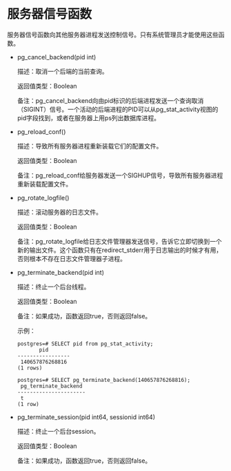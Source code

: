 # 服务器信号函数<a name="ZH-CN_TOPIC_0242370455"></a>

服务器信号函数向其他服务器进程发送控制信号。只有系统管理员才能使用这些函数。

-   pg\_cancel\_backend\(pid int\)

    描述：取消一个后端的当前查询。

    返回值类型：Boolean

    备注：pg\_cancel\_backend向由pid标识的后端进程发送一个查询取消（SIGINT）信号。一个活动的后端进程的PID可以从pg\_stat\_activity视图的pid字段找到，或者在服务器上用ps列出数据库进程。

-   pg\_reload\_conf\(\)

    描述：导致所有服务器进程重新装载它们的配置文件。

    返回值类型：Boolean

    备注：pg\_reload\_conf给服务器发送一个SIGHUP信号，导致所有服务器进程重新装载配置文件。

-   pg\_rotate\_logfile\(\)

    描述：滚动服务器的日志文件。

    返回值类型：Boolean

    备注：pg\_rotate\_logfile给日志文件管理器发送信号，告诉它立即切换到一个新的输出文件。这个函数只有在redirect\_stderr用于日志输出的时候才有用，否则根本不存在日志文件管理器子进程。

-   pg\_terminate\_backend\(pid int\)

    描述：终止一个后台线程。

    返回值类型：Boolean

    备注：如果成功，函数返回true，否则返回false。

    示例：

    ```
    postgres=# SELECT pid from pg_stat_activity;
           pid       
    -----------------
     140657876268816
    (1 rows)
    
    postgres=# SELECT pg_terminate_backend(140657876268816);
     pg_terminate_backend 
    ----------------------
     t
    (1 row)
    ```

+ pg\_terminate\_session\(pid int64, sessionid int64\)

  描述：终止一个后台session。

  返回值类型：Boolean

  备注：如果成功，函数返回true，否则返回false。